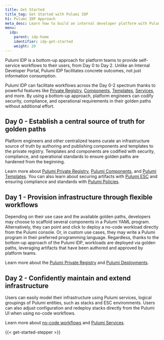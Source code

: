 ```yaml
---
title: Get Started
title_tag: Get Started with Pulumi IDP
h1: Pulumi IDP Approach
meta_desc: Learn how to build an internal developer platform with Pulumi IDP.
menu:
  idp:
    parent: idp-home
    identifier: idp-get-started
    weight: 20
---
```


Pulumi IDP is a bottom-up approach for platform teams to provide self-service workflows to their users, from Day 0 to Day 2. Unlike an Internal Developer Portal, Pulumi IDP facilitates concrete outcomes, not just information consumption.

Pulumi IDP can facilitate workflows across the Day 0-2 spectrum thanks to powerful features like [Private Registry](/docs/idp/get-started/private-registry/), [Components](/docs/iac/concepts/resources/components/), [Templates](/docs/pulumi-cloud/developer-portals/templates/), [Services](/docs/idp/get-started/services/), and more. By using a bottom-up approach, platform engineers can codify security, compliance, and operational requirements in their golden paths without additional effort.

## Day 0 - Establish a central source of truth for golden paths

Platform engineers and other centralized teams curate an infrastructure source of truth by authoring and publishing components and templates to the private registry. Templates and components are codified with security, compliance, and operational standards to ensure golden paths are hardened from the beginning.

Learn more about [Pulumi Private Registry](/docs/idp/get-started/private-registry/), [Pulumi Components](/docs/iac/concepts/resources/components/), and [Pulumi Templates](/docs/pulumi-cloud/developer-portals/templates/). You can also learn about securing artifacts with [Pulumi ESC](/docs/esc/) and ensuring compliance and standards with [Pulumi Policies](/docs/insights/get-started/add-policies/).

## Day 1 - Provision infrastructure through flexible workflows

Depending on their use case and the available golden paths, developers may choose to scaffold several components in a Pulumi YAML program. Alternatively, they can point and click to deploy a no-code workload directly from the Pulumi console. Or, in custom use cases, they may write a Pulumi program in their preferred programming language. Regardless, thanks to the bottom-up approach of the Pulumi IDP, workloads are deployed via golden paths, leveraging artifacts that have been authored and approved by platform teams.

Learn more about the [Pulumi Private Registry](/docs/idp/get-started/private-registry/) and [Pulumi Deployments](/docs/pulumi-cloud/deployments/).

## Day 2 - Confidently maintain and extend infrastructure

Users can easily model their infrastructure using Pulumi services, logical groupings of Pulumi entities, such as stacks and ESC environments. Users can also adjust configuration and redeploy stacks directly from the Pulumi UI when using no-code workflows.

Learn more about [no-code workflows](/docs/idp/get-started/workflows/#no-code) and [Pulumi Services](/docs/idp/get-started/services/).

{{< get-started-stepper >}}
